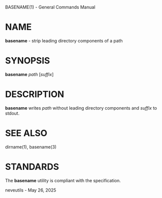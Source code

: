 BASENAME(1) - General Commands Manual

# NAME

**basename** - strip leading directory components of a path

# SYNOPSIS

**basename**
*path*
\[*suffix*]

# DESCRIPTION

**basename**
writes
*path*
without leading directory components and
*suffix*
to stdout.

# SEE ALSO

dirname(1),
basename(3)

# STANDARDS

The
**basename**
utility is compliant with the
specification.

neveutils - May 26, 2025
